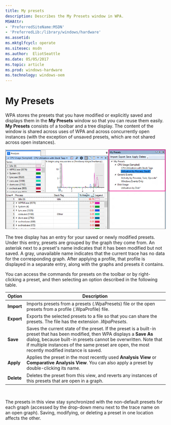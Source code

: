 ```yaml
---
title: My presets
description: Describes the My Presets window in WPA.
MSHAttr:
- 'PreferredSiteName:MSDN'
- 'PreferredLib:/library/windows/hardware'
ms.assetid: 
ms.mktglfcycl: operate
ms.sitesec: msdn
ms.author:  EliotSeattle
ms.date: 05/05/2017
ms.topic: article
ms.prod: windows-hardware
ms.technology: windows-oem
---
```


# My Presets

WPA stores the presets that you have modified or explicitly saved and displays them in the **My Presets** window so that you can reuse them easily. **My Presets** consists of a toolbar and a tree display. The content of the window is shared across uses of WPA and across concurrently open instances (with the exception of unsaved presets, which are not shared across open instances).

![WPA window with My Presets displayed on the right side.](images/my-presets.png)

The tree display has an entry for your saved or newly modified presets. Under this entry, presets are grouped by the graph they come from. An asterisk next to a preset's name indicates that it has been modified but not saved. A gray, unavailable name indicates that the current trace has no data for the corresponding graph. After applying a profile, that profile is displayed in a separate entry, along with the graphs and presets it contains.

You can access the commands for presets on the toolbar or by right-clicking a preset, and then selecting an option described in the following table.

| Option | Description |
|---|---|
| **Import** | Imports presets from a presets (.WpaPresets) file or the open presets from a profile (.WpaProfile) file. |
| **Export** | Exports the selected presets to a file so that you can share the presets. The file has the extension *.WpaPresets*. |
| **Save** | Saves the current state of the preset. If the preset is a built-in preset that has been modified, then WPA displays a **Save As** dialog, because built-in presets cannot be overwritten. Note that if multiple instances of the same preset are open, the most recently modified instance is saved. |
| **Apply** | Applies the preset in the most recently used **Analysis View** or **Comparative Analysis View**. You can also apply a preset by double-clicking its name. |
| **Delete** | Deletes the preset from this view, and reverts any instances of this presets that are open in a graph. |
<br/>

The presets in this view stay synchronized with the non-default presets for each graph (accessed by the drop-down menu next to the trace name on an open graph). Saving, modifying, or deleting a preset in one location affects the other.

